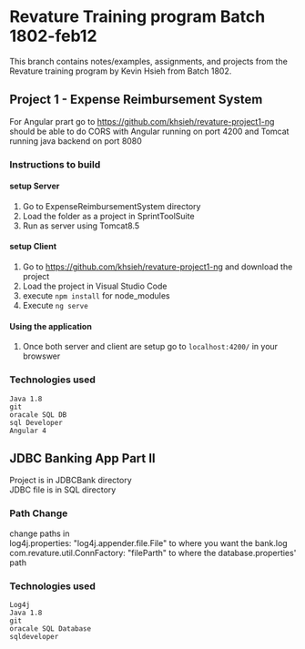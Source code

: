 # Revature Training program Batch 1802-feb12  
This branch contains notes/examples, assignments, and projects from the Revature training program by Kevin Hsieh from Batch 1802.  

## Project 1 - Expense Reimbursement System

For Angular prart go to https://github.com/khsieh/revature-project1-ng  
should be able to do CORS with Angular running on port 4200 and Tomcat running java backend on port 8080  

### Instructions to build
#### setup Server
1. Go to ExpenseReimbursementSystem directory
2. Load the folder as a project in SprintToolSuite  
3. Run as server using Tomcat8.5

#### setup Client
1. Go to https://github.com/khsieh/revature-project1-ng and download the project
2. Load the project in Visual Studio Code
3. execute `npm install` for node_modules
4. Execute 	`ng serve`

#### Using the application
1. Once both server and client are setup go to `localhost:4200/` in your browswer


### Technologies used
	Java 1.8  
	git  
	oracale SQL DB  
	sql Developer  
	Angular 4   




## JDBC Banking App Part II
Project is in JDBCBank directory  
JDBC file is in SQL directory  

### Path Change
change paths in  
  log4j.properties: "log4j.appender.file.File" to where you want the bank.log  
  com.revature.util.ConnFactory: "fileParth" to where the database.properties' path  

### Technologies used  
 	Log4j  
 	Java 1.8  
 	git  
	oracale SQL Database  
	sqldeveloper

